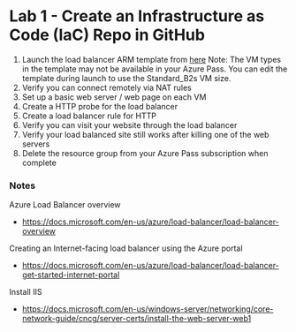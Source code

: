 # Lab 1 - Create an Infrastructure as Code (IaC) Repo in GitHub

1. Launch the load balancer ARM template from [here](https://github.com/AzureInterface/quickstart/tree/master/azure-load-balancer) Note: The VM types in the template may not be available in your Azure Pass. You can edit the template during launch to use the Standard_B2s VM size.
2. Verify you can connect remotely via NAT rules
3. Set up a basic web server / web page on each VM
4. Create a HTTP probe for the load balancer
5. Create a load balancer rule for HTTP
6. Verify you can visit your website through the load balancer
7. Verify your load balanced site still works after killing one of the web servers
8. Delete the resource group from your Azure Pass subscription when complete

### Notes

Azure Load Balancer overview
* https://docs.microsoft.com/en-us/azure/load-balancer/load-balancer-overview

Creating an Internet-facing load balancer using the Azure portal
* https://docs.microsoft.com/en-us/azure/load-balancer/load-balancer-get-started-internet-portal

Install IIS
* https://docs.microsoft.com/en-us/windows-server/networking/core-network-guide/cncg/server-certs/install-the-web-server-web1
